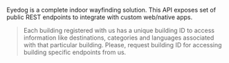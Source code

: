 Eyedog is a complete indoor wayfinding solution. This API exposes set of public REST endpoints to integrate with custom web/native apps.

> Each building registered with us has a unique building ID to access information like destinations, categories and languages associated with that particular building. Please, request building ID for accessing building specific endpoints from us.
